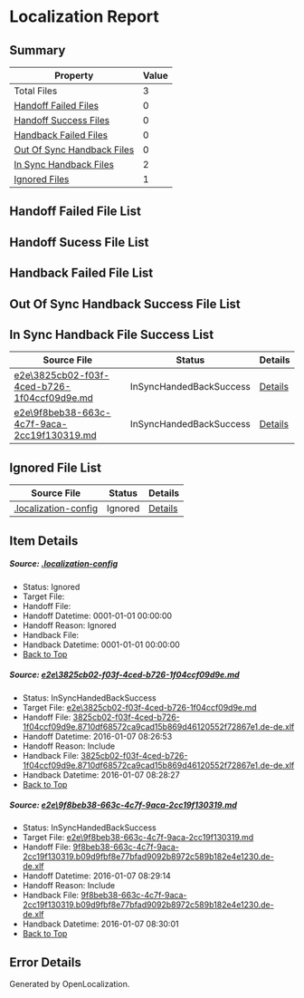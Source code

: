 # <a name='report-top'></a> Localization Report

## Summary
 Property | Value 
 -------- | ----- 
 Total Files | 3
[ Handoff Failed Files ](#handoff-failed-list)| 0
[ Handoff Success Files ](#handoff-success-list)| 0
[ Handback Failed Files ](#handback-failed-list)| 0
[ Out Of Sync Handback Files ](#outofsync-handback-success-list)| 0
[ In Sync Handback Files ](#insync-handback-success-list)| 2
[ Ignored Files ](#ignored-list)| 1

## <a name='handoff-failed-list'></a> Handoff Failed File List

## <a name='handoff-success-list'></a> Handoff Sucess File List

## <a name='handback-failed-list'></a> Handback Failed File List

## <a name='outofsync-handback-success-list'></a> Out Of Sync Handback Success File List

## <a name='insync-handback-success-list'></a> In Sync Handback File Success List
 Source File | Status | Details 
 ----------- | ------ | ------- 
 [e2e\3825cb02-f03f-4ced-b726-1f04ccf09d9e.md](https://github.com/OpenLocalizationTest/oltest/blob/5ed31b2a5af8aa2c0b95ab3ac30ba1207e05c977/e2e/3825cb02-f03f-4ced-b726-1f04ccf09d9e.md) | InSyncHandedBackSuccess | [Details](#3ed369287d97ef660efdd9aa259559a210147ffa1)
 [e2e\9f8beb38-663c-4c7f-9aca-2cc19f130319.md](https://github.com/OpenLocalizationTest/oltest/blob/548786fa002662ab288d1ad353ac22b6c23e94f6/e2e/9f8beb38-663c-4c7f-9aca-2cc19f130319.md) | InSyncHandedBackSuccess | [Details](#f560c491a48c0dd7571b357b3b98b625d867e6842)

## <a name='ignored-list'></a> Ignored File List
 Source File | Status | Details 
 ----------- | ------ | ------- 
 [.localization-config](https://github.com/OpenLocalizationTest/oltest/blob/548786fa002662ab288d1ad353ac22b6c23e94f6/.localization-config) | Ignored | [Details](#e4725be8631cbe979bbe0fa8b97cd75f1fd41d4d0)

## Item Details
##### <a name='e4725be8631cbe979bbe0fa8b97cd75f1fd41d4d0'></a> Source: [.localization-config](https://github.com/OpenLocalizationTest/oltest/blob/548786fa002662ab288d1ad353ac22b6c23e94f6/.localization-config)
* Status: Ignored
* Target File: 
* Handoff File: 
* Handoff Datetime: 0001-01-01 00:00:00
* Handoff Reason: Ignored
* Handback File: 
* Handback Datetime: 0001-01-01 00:00:00
* [Back to Top](#report-top)

##### <a name='3ed369287d97ef660efdd9aa259559a210147ffa1'></a> Source: [e2e\3825cb02-f03f-4ced-b726-1f04ccf09d9e.md](https://github.com/OpenLocalizationTest/oltest/blob/5ed31b2a5af8aa2c0b95ab3ac30ba1207e05c977/e2e/3825cb02-f03f-4ced-b726-1f04ccf09d9e.md)
* Status: InSyncHandedBackSuccess
* Target File: [e2e\3825cb02-f03f-4ced-b726-1f04ccf09d9e.md](https://github.com/OpenLocalizationTestOrg/oltest.de-de/blob/0abc1385067c8c7432ed04370e546ee83e08311d/e2e/3825cb02-f03f-4ced-b726-1f04ccf09d9e.md)
* Handoff File: [3825cb02-f03f-4ced-b726-1f04ccf09d9e.8710df68572ca9cad15b869d46120552f72867e1.de-de.xlf](https://github.com/OpenLocalizationTestOrg/olhandoff/blob/fabd19ce25887726c45b6b43c80f1c09c4240b67/ol-handoff/OpenLocalizationTestOrg/oltest.de-de/yufeih/3825cb02-f03f-4ced-b726-1f04ccf09d9e.8710df68572ca9cad15b869d46120552f72867e1.de-de.xlf)
* Handoff Datetime: 2016-01-07 08:26:53
* Handoff Reason: Include
* Handback File: [3825cb02-f03f-4ced-b726-1f04ccf09d9e.8710df68572ca9cad15b869d46120552f72867e1.de-de.xlf](https://github.com/OpenLocalizationTestOrg/olhandback/blob/c58021ac6304d704cfbc0545c6298084bf82b6e1/ol-handback/OpenLocalizationTestOrg/oltest.de-de/yufeih/3825cb02-f03f-4ced-b726-1f04ccf09d9e.8710df68572ca9cad15b869d46120552f72867e1.de-de.xlf)
* Handback Datetime: 2016-01-07 08:28:27
* [Back to Top](#report-top)

##### <a name='f560c491a48c0dd7571b357b3b98b625d867e6842'></a> Source: [e2e\9f8beb38-663c-4c7f-9aca-2cc19f130319.md](https://github.com/OpenLocalizationTest/oltest/blob/548786fa002662ab288d1ad353ac22b6c23e94f6/e2e/9f8beb38-663c-4c7f-9aca-2cc19f130319.md)
* Status: InSyncHandedBackSuccess
* Target File: [e2e\9f8beb38-663c-4c7f-9aca-2cc19f130319.md](https://github.com/OpenLocalizationTestOrg/oltest.de-de/blob/bd7c9b7771b45cf4ad66fb771a5d20c27105e32a/e2e/9f8beb38-663c-4c7f-9aca-2cc19f130319.md)
* Handoff File: [9f8beb38-663c-4c7f-9aca-2cc19f130319.b09d9fbf8e77bfad9092b8972c589b182e4e1230.de-de.xlf](https://github.com/OpenLocalizationTestOrg/olhandoff/blob/faa58be97a04ce53d1ecd021f07f5f6d0e73e46a/ol-handoff/OpenLocalizationTestOrg/oltest.de-de/yufeih/9f8beb38-663c-4c7f-9aca-2cc19f130319.b09d9fbf8e77bfad9092b8972c589b182e4e1230.de-de.xlf)
* Handoff Datetime: 2016-01-07 08:29:14
* Handoff Reason: Include
* Handback File: [9f8beb38-663c-4c7f-9aca-2cc19f130319.b09d9fbf8e77bfad9092b8972c589b182e4e1230.de-de.xlf](https://github.com/OpenLocalizationTestOrg/olhandback/blob/c5429578da9cf1e327fa96775214d5b9d3787f2a/ol-handback/OpenLocalizationTestOrg/oltest.de-de/yufeih/9f8beb38-663c-4c7f-9aca-2cc19f130319.b09d9fbf8e77bfad9092b8972c589b182e4e1230.de-de.xlf)
* Handback Datetime: 2016-01-07 08:30:01
* [Back to Top](#report-top)


## Error Details

Generated by OpenLocalization.
